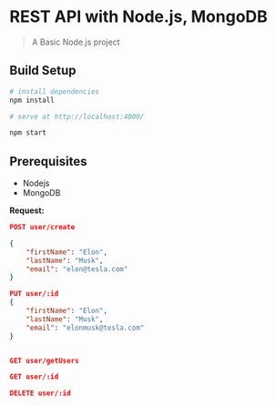 # REST API with Node.js, MongoDB

> A Basic Node.js project

## Build Setup

```bash
# install dependencies
npm install

# serve at http://localhost:4000/

npm start
```

## Prerequisites

- Nodejs
- MongoDB

**Request:**

```json
POST user/create

{
    "firstName": "Elon",
    "lastName": "Musk",
    "email": "elon@tesla.com"
}

PUT user/:id
{
    "firstName": "Elon",
    "lastName": "Musk",
    "email": "elonmusk@tesla.com"
}


GET user/getUsers

GET user/:id

DELETE user/:id
```

